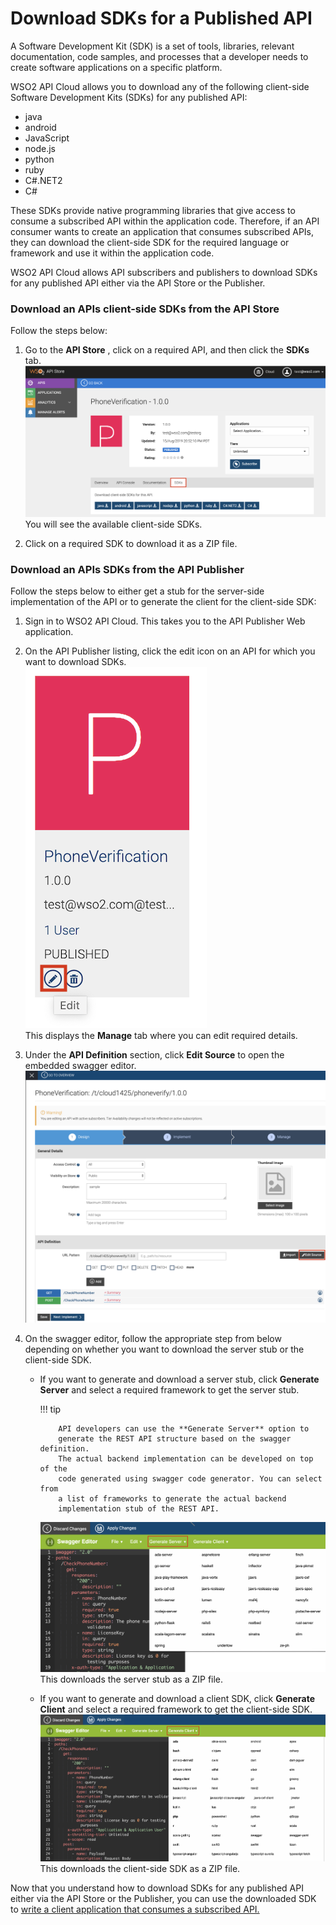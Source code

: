 # Download SDKs for a Published API

A Software Development Kit (SDK) is a set of tools, libraries, relevant
documentation, code samples, and processes that a developer needs to
create software applications on a specific platform.

WSO2 API Cloud allows you to download any of the following client-side
Software Development Kits (SDKs) for any published API:

-   java
-   android
-   JavaScript
-   node.js
-   python
-   ruby
-   C\#.NET2
-   C\#

These SDKs provide native programming libraries that give access to
consume a subscribed API within the application code. Therefore, if an
API consumer wants to create an application that consumes subscribed
APIs, they can download the client-side SDK for the required language or
framework and use it within the application code.

WSO2 API Cloud allows API subscribers and publishers to download SDKs
for any published API either via the API Store or the Publisher.

### Download an APIs client-side SDKs from the API Store

Follow the steps below:

1.  Go to the **API Store** , click on a required API, and then click
    the **SDKs** tab.  
    ![](../../assets/img/learn/consume-apis/sdk-tab.png)  
    You will see the available client-side SDKs.

2.  Click on a required SDK to download it as a ZIP file.


### Download an APIs SDKs from the API Publisher

Follow the steps below to either get a stub for the server-side
implementation of the API or to generate the client for the client-side
SDK:

1.  Sign in to WSO2 API Cloud. This takes you to the API Publisher Web
    application.
2.  On the API Publisher listing, click the edit icon on an API for
    which you want to download SDKs.  
    ![](../../assets/img/learn/consume-apis/edit-api.png)  
    This displays the **Manage** tab where you can edit required
    details.
3.  Under the **API Definition** section, click **Edit Source** to open
    the embedded swagger editor.  
    ![](../../assets/img/learn/consume-apis/open-embedded-swagger-editor.png)
4.  On the swagger editor, follow the appropriate step from below
    depending on whether you want to download the server stub or the
    client-side SDK.

    -   If you want to generate and download a server stub, click
        **Generate Server** and select a required framework to get the
        server stub.

        !!! tip
        
                API developers can use the **Generate Server** option to
                generate the REST API structure based on the swagger definition.
                The actual backend implementation can be developed on top of the
                code generated using swagger code generator. You can select from
                a list of frameworks to generate the actual backend
                implementation stub of the REST API.
        

        ![](../../assets/img/learn/consume-apis/generate-rest-api-structure.png)   
        This downloads the server stub as a ZIP file.  
          

    -   If you want to generate and download a client SDK, click
        **Generate Client** and select a required framework to get the
        client-side SDK.  
        ![](../../assets/img/learn/consume-apis/generate-client.png)  
        This downloads the client-side SDK as a ZIP file.

Now that you understand how to download SDKs for any published API
either via the API Store or the Publisher, you can use the downloaded
SDK to [write a client application that consumes a subscribed
API.](../write-a-client-app-using-an-sdk)

  
